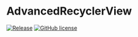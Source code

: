 # AdvancedRecyclerView
[![Release](https://jitpack.io/v/StephenVinouze/AdvancedRecyclerView.svg)](https://jitpack.io/#StephenVinouze/AdvancedRecyclerView)
[![GitHub license](https://img.shields.io/github/license/mashape/apistatus.svg)](https://github.com/StephenVinouze/AdvancedRecyclerView/blob/master/LICENSE)
